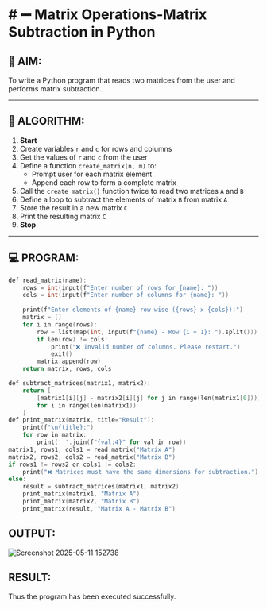 # # ➖ Matrix Operations-Matrix Subtraction in Python

## 🎯 AIM:
To write a Python program that reads two matrices from the user and performs matrix subtraction.

---

## 🧠 ALGORITHM:

1. **Start**
2. Create variables `r` and `c` for rows and columns
3. Get the values of `r` and `c` from the user
4. Define a function `create_matrix(n, m)` to:
   - Prompt user for each matrix element
   - Append each row to form a complete matrix
5. Call the `create_matrix()` function twice to read two matrices `A` and `B`
6. Define a loop to subtract the elements of matrix `B` from matrix `A`
7. Store the result in a new matrix `C`
8. Print the resulting matrix `C`
9. **Stop**

---

## 💻 PROGRAM:
~~~c
def read_matrix(name):
    rows = int(input(f"Enter number of rows for {name}: "))
    cols = int(input(f"Enter number of columns for {name}: "))
    
    print(f"Enter elements of {name} row-wise ({rows} x {cols}):")
    matrix = []
    for i in range(rows):
        row = list(map(int, input(f"{name} - Row {i + 1}: ").split()))
        if len(row) != cols:
            print("❌ Invalid number of columns. Please restart.")
            exit()
        matrix.append(row)
    return matrix, rows, cols

def subtract_matrices(matrix1, matrix2):
    return [
        [matrix1[i][j] - matrix2[i][j] for j in range(len(matrix1[0]))]
        for i in range(len(matrix1))
    ]
def print_matrix(matrix, title="Result"):
    print(f"\n{title}:")
    for row in matrix:
        print(' '.join(f"{val:4}" for val in row))
matrix1, rows1, cols1 = read_matrix("Matrix A")
matrix2, rows2, cols2 = read_matrix("Matrix B")
if rows1 != rows2 or cols1 != cols2:
    print("❌ Matrices must have the same dimensions for subtraction.")
else:
    result = subtract_matrices(matrix1, matrix2)
    print_matrix(matrix1, "Matrix A")
    print_matrix(matrix2, "Matrix B")
    print_matrix(result, "Matrix A - Matrix B")
~~~

## OUTPUT:
![Screenshot 2025-05-11 152738](https://github.com/user-attachments/assets/04872b69-657b-4dbf-9a88-7ad28f771b73)


## RESULT:
Thus the program has been executed successfully.
